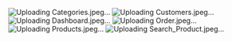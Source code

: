 ![Uploading Categories.jpeg…]()
![Uploading Customers.jpeg…]()
![Uploading Dashboard.jpeg…]()
![Uploading Order.jpeg…]()
![Uploading Products.jpeg…]()
![Uploading Search_Product.jpeg…]()
